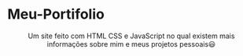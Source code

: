 # Meu-Portifolio
<p align="center">Um site feito com HTML CSS e JavaScript no qual existem mais informações sobre mim e meus projetos pessoais😃</p>
